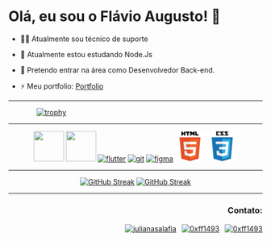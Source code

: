 <h1>Olá, eu sou o Flávio Augusto! 👋</h1>

- 🐱‍👤 Atualmente sou técnico de suporte
  
- 🌱 Atualmente estou estudando Node.Js
  
- 🔭 Pretendo entrar na área como Desenvolvedor Back-end.
  
- ⚡ Meu portfolio: [Portfolio](https://flavioaugusto.netlify.app/)

---

&ensp;&ensp;&ensp;&ensp;&ensp;&ensp;&ensp;&ensp;[![trophy](https://github-profile-trophy.vercel.app/?username=flavioaugusto1&theme=dracula&margin-w=12&column=-1)](https://github.com/ryo-ma/github-profile-trophy)

---

 <p align="center">
 <a href="https://www.w3schools.com/js/default.asp" target="_blank" rel="noreferrer"><img src="https://cdn.jsdelivr.net/gh/devicons/devicon@latest/icons/javascript/javascript-original.svg" width="60" height="60"/></a>
 <a href="https://dart.dev" target="_blank" rel="noreferrer"><img src="https://cdn.jsdelivr.net/gh/devicons/devicon@latest/icons/dart/dart-original.svg" width="60" height="60" /></a>
 <a href="https://flutter.dev" target="_blank" rel="noreferrer"> <img src="https://www.vectorlogo.zone/logos/flutterio/flutterio-icon.svg" alt="flutter" width="60" height="60"/></a>
 <a href="https://git-scm.com/" target="_blank" rel="noreferrer"> <img src="https://www.vectorlogo.zone/logos/git-scm/git-scm-icon.svg" alt="git" width="60" height="60"/></a>
 <a href="https://www.figma.com/" target="_blank" rel="noreferrer"> <img src="https://www.vectorlogo.zone/logos/figma/figma-icon.svg" alt="figma" width="60" height="60"/></a>
 <a href="https://www.w3.org/html/" target="_blank" rel="noreferrer"> <img src="https://raw.githubusercontent.com/devicons/devicon/master/icons/html5/html5-original-wordmark.svg" alt="html5" width="60" height="60"/></a> 
 <a href="https://www.w3schools.com/css/" target="_blank" rel="noreferrer"> <img src="https://raw.githubusercontent.com/devicons/devicon/master/icons/css3/css3-original-wordmark.svg" alt="css3" width="60" height="60"/></a> 
</p>
 
---

<div align="center">
  
[![GitHub Streak](https://github-readme-streak-stats.herokuapp.com?user=flavioaugusto1&theme=dracula&hide_border=true&date_format=M%20j%5B%2C%20Y%5D&background=DD272700)](https://git.io/streak-stats)
[![GitHub Streak](https://github-readme-stats.vercel.app/api/top-langs?username=flavioaugusto1&show_icons=true&theme=dracula&hide_border=true&locale=pt-br&layout=compact)](https://git.io/streak-stats)

</div>

---

<h3 align="right">Contato:</h3>

<p align="right">
 &ensp;<a href="https://www.linkedin.com/in/flavio-augusto1/" target="_blank"><img align="center" src="https://cdn-icons-png.flaticon.com/128/145/145807.png" alt="julianasalafia" height="25" width="25" /></a>
 &ensp;<a href="https://www.instagram.com/flavio.sdn/" target="_blank"><img align="center" src="https://www.pngmart.com/files/21/Instagram-Logo-PNG-File.png" alt="0xff1493" height="25" width="25" /></a>
 &ensp;<a href="https://twitter.com/flavinsdn" target="_blank"><img align="center" src="https://cdn-icons-png.flaticon.com/128/5969/5969020.png" alt="0xff1493" height="25" width="25" /></a>
</p>


